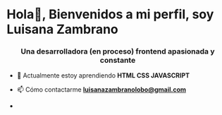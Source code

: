  # Hola👋, Bienvenidos a mi perfil, soy Luisana Zambrano
<h3 align="center">Una desarrolladora (en proceso) frontend apasionada y constante</h3>

- 🌱 Actualmente estoy aprendiendo **HTML CSS JAVASCRIPT**

- 📫 Cómo contactarme **luisanazambranolobo@gmail.com**
- 
